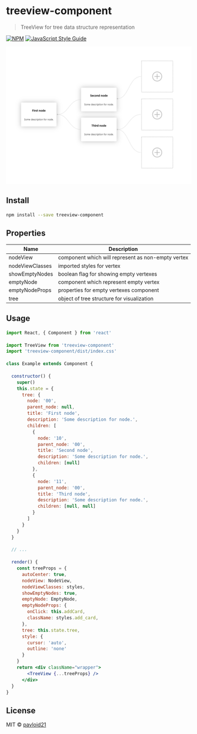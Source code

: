 # treeview-component

> TreeView for tree data structure representation

[![NPM](https://img.shields.io/npm/v/treeview-component.svg)](https://www.npmjs.com/package/treeview-component) [![JavaScript Style Guide](https://img.shields.io/badge/code_style-standard-brightgreen.svg)](https://standardjs.com)

![DemoImage](Screenshot_7.png)

## Install

```bash
npm install --save treeview-component
```

## Properties
|Name|Description|
|---|---|
|nodeView|component which will represent as non-empty vertex|
|nodeViewClasses|imported styles for vertex|
|showEmptyNodes|boolean flag for showing empty vertexes|
|emptyNode|component which represent empty vertex|
|emptyNodeProps|properties for empty vertexes component|
|tree|object of tree structure for visualization|

## Usage

```jsx
import React, { Component } from 'react'

import TreeView from 'treeview-component'
import 'treeview-component/dist/index.css'

class Example extends Component {

  constructor() {
    super()
    this.state = {
      tree: {
        node: '00',
        parent_node: null,
        title: 'First node',
        description: 'Some description for node.',
        children: [
          {
            node: '10',
            parent_node: '00',
            title: 'Second node',
            description: 'Some description for node.',
            children: [null]
          },
          {
            node: '11',
            parent_node: '00',
            title: 'Third node',
            description: 'Some description for node.',
            children: [null, null]
          }
        ]
      }
    }
  }
  
  // ...

  render() {
    const treeProps = {
      autoCenter: true,
      nodeView: NodeView,
      nodeViewClasses: styles,
      showEmptyNodes: true,
      emptyNode: EmptyNode,
      emptyNodeProps: {
        onClick: this.addCard,
        className: styles.add_card,
      },
      tree: this.state.tree,
      style: {
        cursor: 'auto',
        outline: 'none'
      }
    }
    return <div className="wrapper">
        <TreeView {...treeProps} />
      </div>
  }
}
```

## License

MIT © [pavloid21](https://github.com/pavloid21)
